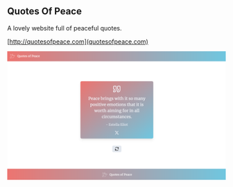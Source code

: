 ## Quotes Of Peace

A lovely website full of peaceful quotes.

[http://quotesofpeace.com](quotesofpeace.com)

![earthpeace.com.au](/quotes-of-peace.png?raw=true)
